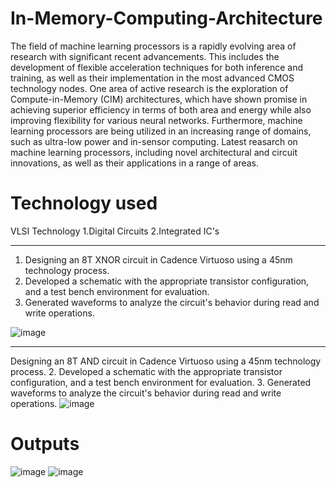 # In-Memory-Computing-Architecture
The field of machine learning processors is a rapidly evolving area of  research with significant recent advancements. This includes the development of flexible acceleration techniques for both inference and training, as well as their implementation in the most advanced CMOS technology nodes. One area of active research is the exploration of Compute-in-Memory (CIM) architectures, which have shown promise in achieving superior efficiency in terms of both area and energy while also improving flexibility for various neural networks. Furthermore, machine learning processors are being  utilized in an increasing range of domains, such as ultra-low power and in-sensor computing. Latest reasarch on machine learning processors, including novel architectural and circuit innovations, as well as their applications in a range of areas.
# Technology used
VLSI Technology
  1.Digital Circuits
  2.Integrated IC's
***********************************************
1. Designing an 8T XNOR circuit in Cadence Virtuoso using a 45nm technology process.
2. Developed a schematic with the appropriate transistor configuration, and a test bench environment for evaluation.
3. Generated waveforms to analyze the circuit's behavior during read and write operations.

![image](https://github.com/kavyareddy-111/In-Memory-Computing-Architecture/assets/92165955/63229074-e823-41dc-93f7-fcd7367fced5)

***************************************************
Designing an 8T AND circuit in Cadence Virtuoso using a 45nm technology process.
2. Developed a schematic with the appropriate transistor configuration, and a test bench environment for evaluation.
3. Generated waveforms to analyze the circuit's behavior during read and write operations.
![image](https://github.com/kavyareddy-111/In-Memory-Computing-Architecture/assets/92165955/0f1a293c-250d-4d2f-9293-03fc8a80cbf9)
# Outputs
![image](https://github.com/kavyareddy-111/In-Memory-Computing-Architecture/assets/92165955/474fe4e3-d961-4d14-b116-7390f4c66d1c)
![image](https://github.com/kavyareddy-111/In-Memory-Computing-Architecture/assets/92165955/1bea61bf-08e3-471c-9656-0edd2b1f87ac)

